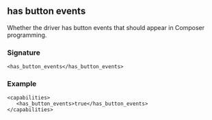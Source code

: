 ## has button events

Whether the driver has button events that should appear in Composer programming.


### Signature

`<has_button_events</has_button_events>`


### Example

```
<capabilities>
   <has_button_events>true</has_button_events>
</capabilities>
```
